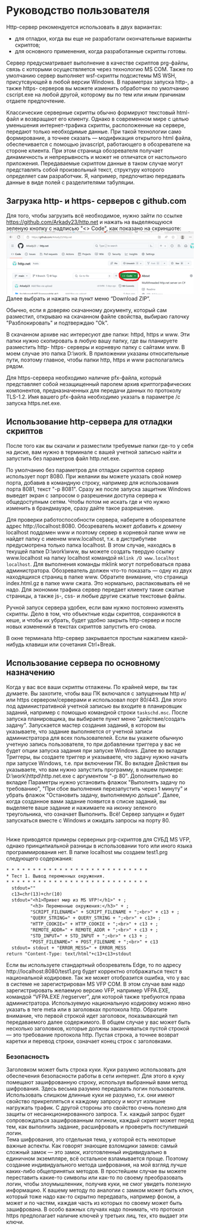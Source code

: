 # Руководство пользователя
Http-сервер рекомендуется использовать в двух вариантах:
- для отладки, когда вы еще не разработали окончательные варианты скриптов;
- для основного применения, когда разработанные скрипты готовы.

Сервер предусматривает выполнение в качестве скриптов prg-файлы, связь с которыми осуществляется через технологию MS COM. Также по умолчанию сервер выполняет wsf-скрипты подсистемы MS WSH, присутсвующей в любой версии Windows. В параметрах запуска http-, а также https- серверов вы можете изменить обработчик по умолчанию cscript.exe на любой другой, которому вы по тем или иным причинам отдаете предпочтение.

Классические серверные скрипты обычно формируют текстовый html-файл и возвращают его клиенту. Однако в современном мире с целью уменьшения интернет-трафика скрипты, расположенные на сервере, передают только необходимые данные.  При такой технологии само формирование, а точнее сказать — модификация открытого html файла, обеспечивается с помощью javascript, работающего в обозревателе на стороне клиента. При этом страница обозревателя получает динамичность и непрерывность и может не отличатся от настольного приложения. Передаваемые скриптом данные в таком случае могут представлять собой произвольный текст, структуру которого определяет сам разработчик. Я, например, предпочитаю передавать данные в виде полей с разделителями табуляции.
## Загрузка http- и https- серверов с github.com
Для того, чтобы загрузить всё необходимое, нужно зайти по ссылке https://github.com/Arkady23/http.net и нажать на выделяющуюся зеленую кнопку с надписью "<> Code", как показано на скриншоте: 
![Download](screenShots/2024-06-13.png)
Далее выбрать и нажать на пункт меню “Download ZIP”.

Обычно, если я доверяю скачанному документу, который сам разместил, открываю на скачанном файле свойства, выбираю галочку "Разблокировать" и подтверждаю "Ok".

В скачанном архиве нас интересуют две папки: httpd, https и www&#8203;. Эти папки нужно скопировать в любую вашу папку, где вы планируете разместить http- https- серверы и корневую папку с сайтами www&#8203;. В моем случае это папка D:\work\. В приложении указаны относительные пути, поэтому главное, чтобы папки http, https и www располагались рядом.

Для https-сервера необходимо наличие pfx-файла, который представляет собой незащищенный паролем архив криптографических компонентов, предназначенных для передачи данных по протоколу TLS-1.2. Имя вашего pfx-файла необходимо указать в параметре /c запуска https.net.exe.
## Использование http-сервера для отладки скриптов
После того как вы скачали и разместили требуемые папки где-то у себя на диске, вам нужно в терминале с вашей учетной записью найти и запустить без параметров файл http.net.exe.

По умолчанию без параметров для отладки скриптов сервер использует порт 8080. При желании вы можете указать свой номер порта, добавив в командную строку, например для использования порта 8081, текст "-p 8081". Сразу же после запуска защитник Windows выведет экран с запросом о разрешении доступа сервера к общедоступным сетям. Чтобы потом не искать где и что нужно изменить в брандмауэре, сразу дайте такое разрешение.

Для проверки работоспособности сервера, наберите в обозревателе адрес http://localhost:8080. Обозреватель может добавить к домену localhost поддомен www и поэтому сервер в корневой папке www не найдет папку с именем <span>ww</span>w.localhost, т.к. в дистрибутиве предусмотрена только папка localhost. В этом случае, находясь в текущей папке D:\work\www&#8203;, вы можете создать твердую ссылку <span>ww</span>w.localhost на папку localhost командой `mklink /D www.localhost localhost`. Для выполнения команды mklink могут потребоваться права администратора. Обозреватель должен что-то показать&nbsp;— одну из двух находящихся страниц в папке www&#8203;. Обратите внимание, что страница index.html.gz в папке www сжата. Это нормально, распаковывать её не надо. Для экономии трафика сервер передает клиенту такие сжатые страницы, а также js-, css- и любые другие сжатые текстовые файлы.

Ручной запуск сервера удобен, если вам нужно постоянно изменять скрипты. Дело в том, что объектные коды скриптов, сохраняются в кеше, и чтобы их убрать, будет удобно закрыть http-сервер и после новых изменений в текстах скриптов запустить его снова.

В окне терминала http-сервер закрывается простым нажатием какой-нибудь клавиши или сочетания Ctrl+Break.
## Использование сервера по основному назначению
Когда у вас все ваши скрипты отлажены. По крайней мере, вы так думаете. Вы захотите, чтобы ваш ПК включался с запущенным http и/или https сервером/серверами и использовал порт 80/443. Для этого под административной учетной записью вы входите в планировщик заданий, например с помощью командной строки `taskschd.msc`. После запуска планировщика, вы выбираете пункт меню "действие/создать задачу". Запускается мастер создания заданий, в котором вы указываете, что задание выполняется от учетной записи администратора для всех пользователей. Если вы укажете обычную учетную запись пользователя, то при добавлении триггера у вас не будет опции запуска задания при запуске Windows. Далее во вкладке Триггеры, вы создаете триггер и указываете, что задачу нужно начать при запуске Windows, т.е. при включении ПК. Во вкладке Действия вы указываете, что вам нужно запустить программу, в нашем примере: D:\work\httpd\http.net.exe с аргументом "-p 80". Дополнительно во вкладке Параметры нужно установить флажок "Выполнять задачу по требованию", "При сбое выполнения перезапустить через 1 минуту" и убрать флажок "Остановить задачу, выполняемую дольше". Далее, когда созданное вами задание появится в списке заданий, вы выделяете ваше задание и нажимаете на иконку зеленого треугольника, что означает Выполнить. Всё! Сервер запущен и будет запускаться вместе с Windows и ожидать запросы на порту 80.
<br>
<br>
<br>
Ниже приводятся примеры серверных prg-скриптов для СУБД MS VFP, однако принципиальной разницы в использовании того или иного языка программирования нет. В папке localhost мы создаем test1.prg следующего содержания:
```
* * * * * * * * * * * * * * * * * * * * * * * * * * * 
* Тест 1. Вывод переменных окружения.
* * * * * * * * * * * * * * * * * * * * * * * * * * * 
  stdout=""
  c13=chr(13)+chr(10)
  stdout="<h1>Привет мир из MS VFP!</h1>" + ;
         "<h3> Переменные окружения:</h3>" + ;
         "SCRIPT_FILENAME=" + SCRIPT_FILENAME + ";<br>" + c13 + ;
         "QUERY_STRING=" + QUERY_STRING + ";<br>" + c13+ ;
         "HTTP_COOKIE=" + HTTP_COOKIE + ";<br>" + c13 + ;
         "REMOTE_ADDR=" + REMOTE_ADDR + ";<br>" + c13 + ;
         "STD_INPUT=" + STD_INPUT + ";<br>" + c13 + ;
         "POST_FILENAME=" + POST_FILENAME + ";<br>" + c13
  stdout= stdout + "ERROR_MESS=" + ERROR_MESS
return "Content-Type: text/html"+c13+c13+stdout
```
Если вы используете стандартный обозреватель Edge, то по адресу http://localhost:8080/test1.prg будет корректно отображаться текст в национальной кодировке. Так же может отобразится ошибка, что у вас в системе не зарегистрирован MS VFP COM. В этом случае вам надо зарегистрировать желаемую версию VFP, например VFPA.EXE, командой “VFPA.EXE /regserver”, для которой также требуются права администратора.
Используемую национальную кодировку можно явно указать в теге meta или в заголовках протокола http. Обратите внимание, что первой строкой идет заголовок, показывающий тип передаваемого далее содержимого. В общем случае у вас может быть несколько заголовков, которые должны заканчиваться пустой строкой — это требование протокола http. Пустая строка, а точнее возврат каретки и перевод строки, означает конец строк с заголовками.  
### Безопасность
Заголовком может быть строка куки. Куки разумно использовать для обеспечения безопасности работы в сети интернет. Для этого в куку помещают зашифрованную строку, используя выбранный вами метод шифрования. Здесь весьма разумно передавать логин пользователя. Использовать слишком длинные куки не разумно, т.к. они имеют свойство прикрепляться к каждому запросу и могут излишне нагружать трафик. С другой стороны это свойство очень полезно для защиты от несанкционированного запроса. Т.к. каждый запрос будет сопровождаться зашифрованным логином, каждый скрипт может перед тем, как выполнить задание, расшифровать и проверить поступивший логин.  
Тема шифрования, это отдельная тема, у которой есть некоторые важные аспекты. Как говорят знающие взломщики замков: самый сложный замок — это замок, изготовленный индивидуально в единичном экземпляре, всё остальное взламывается проще. Поэтому создание индивидуального метода шифрования, на мой взгляд лучше каких-либо общепринятых методов. В простейшем случае вы можете переставить какие-то символы или как-то по своему преобразовать логин, чтобы злоумышленник, получив куки, не смог увидеть полезную информацию. К вашему методу по аналогии с замком может быть ключ, который тоже надо как-то скрытно передавать, например фоном, а может и по частям, каждая часть из которых по своему может быть зашифрована. В особо важных случаях надо понимать, что протокол https предполагает наличие ключей у третьих лиц, тех, кто выдает эти ключи.
